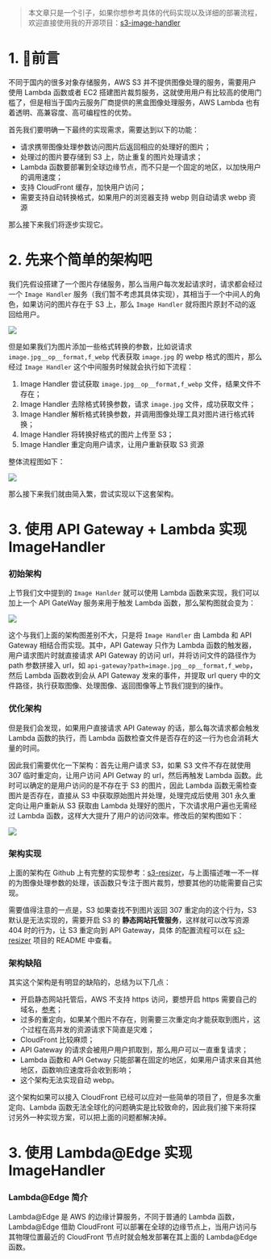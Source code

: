 > 本文章只是一个引子，如果你想参考具体的代码实现以及详细的部署流程，欢迎直接使用我的开源项目：[s3-image-handler](https://github.com/EsunR/s3-image-handler)

# 1. 前言

不同于国内的很多对象存储服务，AWS S3 并不提供图像处理的服务，需要用户使用 Lambda 函数或者 EC2 搭建图片裁剪服务，这就使用用户有比较高的使用门槛了，但是相当于国内云服务厂商提供的黑盒图像处理服务，AWS Lambda 也有着透明、高兼容度、高可编程性的优势。

首先我们要明确一下最终的实现需求，需要达到以下的功能：

- 请求携带图像处理参数访问图片后返回相应的处理好的图片；
- 处理过的图片要存储到 S3 上，防止重复的图片处理请求；
- Lambda 函数要部署到全球边缘节点，而不只是一个固定的地区，以加快用户的调用速度；
- 支持 CloudFront 缓存，加快用户访问；
- 需要支持自动转换格式，如果用户的浏览器支持 webp 则自动请求 webp 资源

那么接下来我们将逐步实现它。

# 2. 先来个简单的架构吧

我们先假设搭建了一个图片存储服务，那么当用户每次发起请求时，请求都会经过一个 `Image Handler` 服务（我们暂不考虑其具体实现），其相当于一个中间人的角色，如果访问的图片存在于 S3 上，那么 `Image Handler` 就将图片原封不动的返回给用户。

![](https://esunr-image-bed.oss-cn-beijing.aliyuncs.com/picgo/202307251653285.png)

但是如果我们为图片添加一些格式转换的参数，比如说请求 `image.jpg__op__format,f_webp` 代表获取 `image.jpg` 的 webp 格式的图片，那么经过 `Image Handler` 这个中间服务时候就会执行如下流程：

1. Image Handler 尝试获取 `image.jpg__op__format,f_webp` 文件，结果文件不存在；
2. Image Handler 去除格式转换参数，请求 `image.jpg` 文件，成功获取文件；
3. Image Handler 解析格式转换参数，并调用图像处理工具对图片进行格式转换；
4. Image Handler 将转换好格式的图片上传至 S3；
5. Image Handler 重定向用户请求，让用户重新获取 S3 资源

整体流程图如下：

![](https://esunr-image-bed.oss-cn-beijing.aliyuncs.com/picgo/202307251722922.png)

那么接下来我们就由简入繁，尝试实现以下这套架构。

# 3. 使用 API Gateway + Lambda 实现 ImageHandler

### 初始架构

上节我们文中提到的 `Image Hanlder` 就可以使用 Lambda 函数来实现，我们可以加上一个 API GateWay 服务来用于触发 Lambda 函数，那么架构图就会变为：

![](https://esunr-image-bed.oss-cn-beijing.aliyuncs.com/picgo/202307251811317.png)

这个与我们上面的架构图差别不大，只是将 `Image Handler` 由 Lambda 和 API Gateway 相结合而实现。其中，API Gateway 只作为 Lambda 函数的触发器，用户请求图片时就直接请求 API Gateway 的访问 url，并将访问文件的路径作为 path 参数拼接入 url，如 `api-gateway?path=image.jpg__op__format,f_webp`，然后 Lambda 函数收到会从 API Gateway 发来的事件，并提取 url query 中的文件路径，执行获取图像、处理图像、返回图像等上节我们提到的操作。

### 优化架构

但是我们会发现，如果用户直接请求 API Gateway 的话，那么每次请求都会触发 Lambda 函数的执行，而 Lambda 函数检查文件是否存在的这一行为也会消耗大量的时间。

因此我们需要优化一下架构：首先让用户请求 S3，如果 S3 文件不存在就使用 307 临时重定向，让用户访问 API Getway 的 url，然后再触发 Lambda 函数。此时可以确定的是用户访问的是不存在于 S3 的图片，因此 Lambda 函数无需检查图片是否存在，直接从 S3 中获取原始图片并处理，处理完成后使用 301 永久重定向让用户重新从 S3 获取由 Lambda 处理好的图片，下次请求用户遍也无需经过 Lambda 函数，这样大大提升了用户的访问效率。修改后的架构图如下：

![](https://esunr-image-bed.oss-cn-beijing.aliyuncs.com/picgo/202307251821604.png)

### 架构实现

上面的架构在 Github 上有完整的实现参考：[s3-resizer](https://github.com/sagidM/s3-resizer/tree/master)，与上面描述唯一不一样的为图像处理参数的处理，该函数只专注于图片裁剪，想要其他的功能需要自己实现。

需要值得注意的一点是，S3 如果查找不到图片返回 307 重定向的这个行为，S3 默认是无法实现的，需要开启 S3 的 **静态网站托管服务**，这样就可以改写资源 404 时的行为，让 S3 重定向到 API Gateway，具体
的配置流程可以在 [s3-resizer](https://github.com/sagidM/s3-resizer/tree/master) 项目的 README 中查看。

### 架构缺陷

其实这个架构是有明显的缺陷的，总结为以下几点：

- 开启静态网站托管后，AWS 不支持 https 访问，要想开启 https 需要自己的域名，[参考](https://github.com/sagidM/s3-resizer/issues/7)；
- 过多的重定向，如果某个图片不存在，则需要三次重定向才能获取到图片，这个过程在高并发的资源请求下简直是灾难；
- CloudFront 比较麻烦；
- API Gateway 的请求会被用户用户抓取到，那么用户可以一直重复请求；
- Lambda 函数和 API Getway 只能部署在固定的地区，如果用户请求来自其他地区，函数响应速度将会收到影响；
-  这个架构无法实现自动 webp。

 这个架构如果可以接入 CloudFront 已经可以应对一些简单的项目了，但是多次重定向、Lambda 函数无法全球化的问题确实是比较致命的，因此我们接下来将探讨另外一种实现方案，可以把上面的问题都解决掉。

# 3. 使用 Lambda@Edge 实现 ImageHandler

### Lambda@Edge 简介

Lambda@Edge 是 AWS 的边缘计算服务，不同于普通的 Lambda 函数，Lambda@Edge 借助 CloudFront 可以部署在全球的边缘节点上，当用户访问与其物理位置最近的 CloudFront 节点时就会触发部署在其上面的 Lambda@Edge 函数。